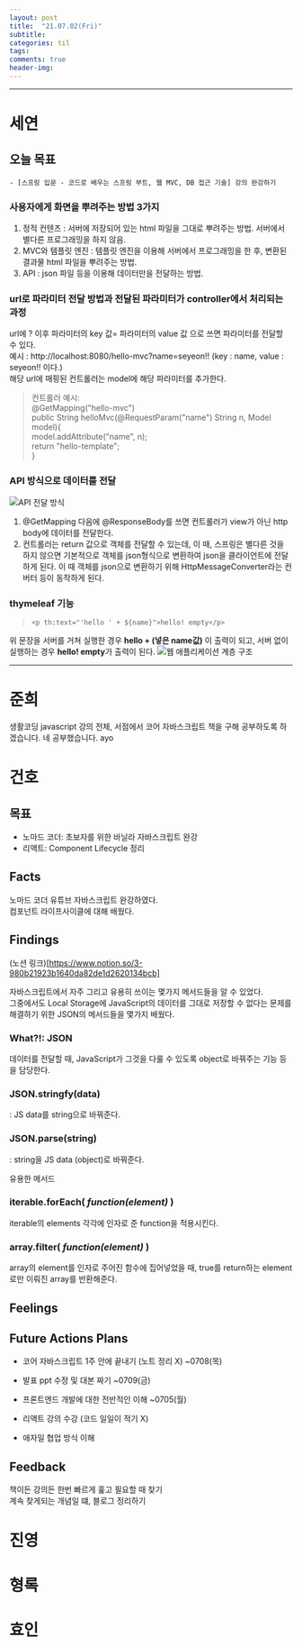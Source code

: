 ```yaml
---
layout: post
title:  "21.07.02(Fri)"
subtitle:
categories: til
tags: 
comments: true
header-img: 
---
```

---
# 세연
## 오늘 목표
	- [스프링 입문 - 코드로 배우는 스프링 부트, 웹 MVC, DB 접근 기술] 강의 완강하기

### 사용자에게 화면을 뿌려주는 방법 3가지
1. 정적 컨텐츠 : 서버에 저장되어 있는 html 파일을 그대로 뿌려주는 방법. 서버에서 별다른 프로그래밍을 하지 않음.
2. MVC와 템플릿 엔진 : 템플릿 엔진을 이용해 서버에서 프로그래밍을 한 후, 변환된 결과물 html 파일을 뿌려주는 방법.
3. API : json 파일 등을 이용해 데이터만을 전달하는 방법.



### url로 파라미터 전달 방법과 전달된 파라미터가 controller에서 처리되는 과정
url에 ? 이후 파라미터의 key 값= 파라미터의 value 값 으로 쓰면 파라미터를 전달할 수 있다.   
예시 : http://localhost:8080/hello-mvc?name=seyeon!! (key : name, value : seyeon!! 이다.)  
해당 url에 매핑된 컨트롤러는 model에 해당 파라미터를 추가한다.
>컨트롤러 예시:  
@GetMapping("hello-mvc")  
public String helloMvc(@RequestParam("name") String n, Model model){  
model.addAttribute("name", n);  
return "hello-template";  
}


### API 방식으로 데이터를 전달
![API 전달 방식](https://gist-netchallenge2021.github.io/assets/img/til/seyeon/2.png)
1. @GetMapping 다음에 @ResponseBody를 쓰면 컨트롤러가 view가 아닌 http body에 데이터를 전달한다.
2. 컨트롤러는 return 값으로 객체를 전달할 수 있는데, 이 때, 스프링은 별다른 것을 하지 않으면 기본적으로 객체를 json형식으로 변환하여 json을 클라이언트에 전달하게 된다. 이 때 객체를 json으로 변환하기 위해 HttpMessageConverter라는 컨버터 등이 동작하게 된다.

### thymeleaf 기능
> `<p th:text="'hello ' + ${name}">hello! empty</p>`

위 문장을 서버를 거쳐 실행한 경우 **hello + (넣은 name값)** 이 출력이 되고,
서버 없이 실행하는 경우 **hello! empty**가 출력이 된다.
![웹 애플리케이션 계층 구조](https://gist-netchallenge2021.github.io/assets/img/til/seyeon/2.png)

---
# 준희
생활코딩 javascript 강의 전체, 서점에서 코어 자바스크립트 책을 구해 공부하도록 하겠습니다.
네 공부했습니다.  ayo
# 건호
## 목표
- 노마드 코더: 초보자를 위한 바닐라 자바스크립트 완강
- 리액트: Component Lifecycle 정리

## Facts
노마드 코더 유튜브 자바스크립트 완강하였다.  
컴포넌트 라이프사이클에 대해 배웠다.

## Findings
(노션 링크)[https://www.notion.so/3-980b21923b1640da82de1d2620134bcb]

자바스크립트에서 자주 그리고 유용히 쓰이는 몇가지 메서드들을 알 수 있었다.  
그중에서도 Local Storage에 JavaScript의 데이터를 그대로 저장할 수 없다는 문제를 해결하기 위한 JSON의 메서드들을 몇가지 배웠다.  

### What?!: JSON
데이터를 전달할 때, JavaScript가 그것을 다룰 수 있도록 object로 바꿔주는 기능 등을 담당한다.

### JSON.stringfy(data)
: JS data를 string으로 바꿔준다.

### JSON.parse(string)
: string을 JS data (object)로 바꿔준다.

유용한 메서드

### iterable.forEach( *function(element)* )
iterable의 elements 각각에 인자로 준 function을 적용시킨다.  

### array.filter( *function(element)* )
array의 element를 인자로 주어진 함수에 집어넣었을 때, true를 return하는 element로만 이뤄진 array를 반환해준다.  


## Feelings


## Future Actions Plans
- 코어 자바스크립트 1주 안에 끝내기 (노트 정리 X) ~0708(목)
- 발표 ppt 수정 및 대본 짜기 ~0709(금)
- 프론트엔드 개발에 대한 전반적인 이해 ~0705(월)

- 리액트 강의 수강 (코드 일일이 적기 X)
- 애자일 협업 방식 이해

## Feedback
책이든 강의든 한번 빠르게 훑고 필요할 때 찾기  
계속 찾게되는 개념일 떄, 블로그 정리하기  


# 진영

# 형록

# 효인
